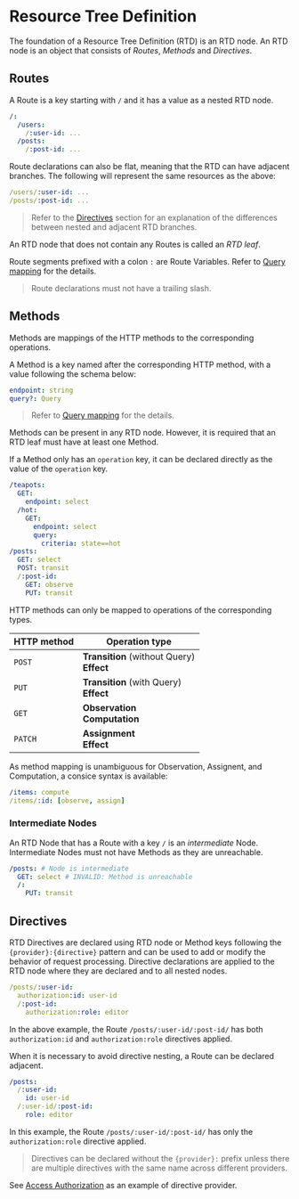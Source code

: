 # Resource Tree Definition

The foundation of a Resource Tree Definition (RTD) is an RTD node.
An RTD node is an object that consists of _Routes_, _Methods_ and _Directives_.

## Routes

A Route is a key starting with `/` and it has a value as a nested RTD node.

```yaml
/:
  /users:
    /:user-id: ...
  /posts:
    /:post-id: ...
```

Route declarations can also be flat, meaning that the RTD can have adjacent branches.
The following will represent the same resources as the above:

```yaml
/users/:user-id: ...
/posts/:post-id: ...
```

> Refer to the [Directives](#directives) section for an explanation of the differences between
> nested and adjacent RTD
> branches.

An RTD node that does not contain any Routes is called an _RTD leaf_.

Route segments prefixed with a colon `:` are Route Variables. Refer
to [Query mapping](query.md) for the details.

> Route declarations must not have a trailing slash.

## Methods

Methods are mappings of the HTTP methods to the corresponding operations.

A Method is a key named after the corresponding HTTP method, with a value following the schema
below:

```yaml
endpoint: string
query?: Query
```

> Refer to [Query mapping](query.md) for the details.

Methods can be present in any RTD node.
However, it is required that an RTD leaf must have at least one Method.

If a Method only has an `operation` key, it can be declared directly as the value of the `operation`
key.

```yaml
/teapots:
  GET:
    endpoint: select
  /hot:
    GET:
      endpoint: select
      query:
        criteria: state==hot
/posts:
  GET: select
  POST: transit
  /:post-id:
    GET: observe
    PUT: transit
```

HTTP methods can only be mapped to operations of the corresponding types.

| HTTP method | Operation type                                |
|-------------|-----------------------------------------------|
| `POST`      | **Transition** (without Query)<br/>**Effect** |
| `PUT`       | **Transition** (with Query)<br/>**Effect**    |
| `GET`       | **Observation**<br/>**Computation**           |
| `PATCH`     | **Assignment**<br/>**Effect**                 |

As method mapping is unambiguous for Observation, Assignent, and Computation, a consice syntax is
available:

```yaml
/items: compute
/items/:id: [observe, assign]
```

### Intermediate Nodes

An RTD Node that has a Route with a key `/` is an _intermediate_ Node.
Intermediate Nodes must not have Methods as they are unreachable.

```yaml
/posts: # Node is intermediate
  GET: select # INVALID: Method is unreachable
  /:
    PUT: transit
```

## Directives

RTD Directives are declared using RTD node or Method keys following the `{provider}:{directive}`
pattern and can be used
to add or modify the behavior of request processing. Directive declarations are applied to the RTD
node where they are
declared and to all nested nodes.

```yaml
/posts/:user-id:
  authorization:id: user-id
  /:post-id:
    authorization:role: editor
```

In the above example, the Route `/posts/:user-id/:post-id/` has both `authorization:id`
and `authorization:role` directives applied.

When it is necessary to avoid directive nesting, a Route can be declared adjacent.

```yaml
/posts:
  /:user-id:
    id: user-id
  /:user-id/:post-id:
    role: editor
```

In this example, the Route `/posts/:user-id/:post-id/` has only the `authorization:role` directive
applied.

> Directives can be declared without the `{provider}:` prefix unless there are multiple directives
> with the same name
> across different providers.

See [Access Authorization](./access.md) as an example of directive provider.
